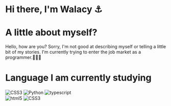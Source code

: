 # Hi there, I'm Walacy ⚓️

# A little about myself?

Hello, how are you? Sorry, I'm not good at describing myself or telling a little bit of my stories. I'm currently trying to enter the job market as a programmer.🤷🏽‍♂️





# Language I am currently studying
<div style="display:inline_block">
<img align="center" alt="CSS3" src="https://img.shields.io/badge/JavaScript-323330?style=for-the-badge&logo=javascript&logoColor=F7DF1E">
<img align="center" alt="Python" src="https://img.shields.io/badge/Python-3776AB.svg?style=for-the-badge&logo=Python&logoColor=white">
  <img align="center" alt="typescript" src="https://img.shields.io/badge/TypeScript-3178C6.svg?style=for-the-badge&logo=TypeScript&logoColor=white">
   <img align="center" alt="" src="">
</div>






<img align="center" alt="html5" src="https://img.shields.io/badge/HTML5-E34F26?style=for-the-badge&logo=html5&logoColor=white">
<img align="center" alt="CSS3" src="https://img.shields.io/badge/CSS3-1572B6?style=for-the-badge&logo=css3&logoColor=white">
</div>
